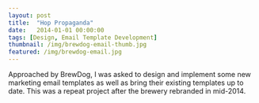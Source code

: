 ```yaml
---
layout: post
title:  "Hop Propaganda"
date:   2014-01-01 00:00:00
tags: [Design, Email Template Development]
thumbnail: /img/brewdog-email-thumb.jpg
featured: /img/brewdog-email.jpg
---
```


Approached by BrewDog, I was asked to design and implement some new marketing email templates as well as bring their existing templates up to date. This was a repeat project after the brewery rebranded in mid-2014.
